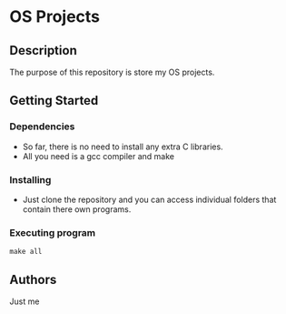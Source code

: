 # OS Projects

## Description

The purpose of this repository is store my OS projects.

## Getting Started

### Dependencies

* So far, there is no need to install any extra C libraries.
* All you need is a gcc compiler and make

### Installing

* Just clone the repository and you can access individual folders that contain there own programs.

### Executing program

```
make all
```

## Authors
 Just me
